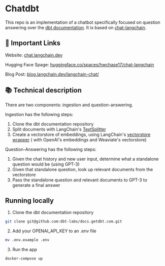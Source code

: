 # Chatdbt

This repo is an implementation of a chatbot specifically focused on question answering over
the [dbt documentation](https://docs.getdbt.com/docs/introduction).
It is based on [chat-langchain](https://github.com/hwchase17/chat-langchain).

## 🚀 Important Links

Website: [chat.langchain.dev](https://chat.langchain.dev)

Hugging Face
Spage: [huggingface.co/spaces/hwchase17/chat-langchain](https://huggingface.co/spaces/hwchase17/chat-langchain)

Blog Post: [blog.langchain.dev/langchain-chat/](https://blog.langchain.dev/langchain-chat/)

## 📚 Technical description

There are two components: ingestion and question-answering.

Ingestion has the following steps:

1. Clone the dbt documentation repository
2. Split documents with
   LangChain's [TextSplitter](https://langchain.readthedocs.io/en/latest/modules/utils/combine_docs_examples/textsplitter.html)
3. Create a vectorstore of embeddings, using
   LangChain's [vectorstore wrapper](https://langchain.readthedocs.io/en/latest/modules/utils/combine_docs_examples/vectorstores.html) (
   with OpenAI's embeddings and Weaviate's vectorstore)

Question-Answering has the following steps:

1. Given the chat history and new user input, determine what a standalone question would be (using GPT-3)
2. Given that standalone question, look up relevant documents from the vectorstore
3. Pass the standalone question and relevant documents to GPT-3 to generate a final answer

## Running locally

1. Clone the dbt documentation repository

```bash
git clone git@github.com:dbt-labs/docs.getdbt.com.git
```

2. Add your OPENAI_API_KEY to an .env file

```bash
mv .env.example .env
```

3. Run the app

```bash
docker-compose up
```


